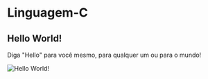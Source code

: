 # Linguagem-C

## Hello World!

Diga "Hello" para você mesmo, para qualquer um ou para o mundo!

![Hello World!](/https://github.com/Glauu/Linguagem-C/blob/main/hello1.jpg.JPG)
